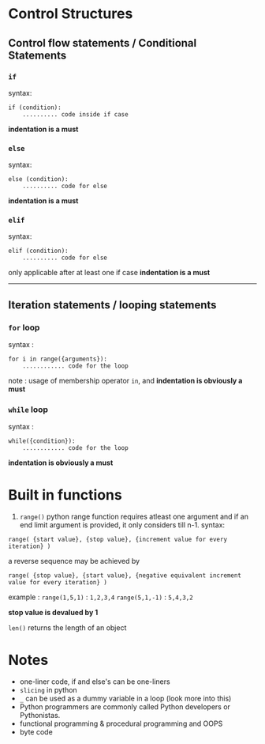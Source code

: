 # Control Structures

## Control flow statements / Conditional Statements
### `if`
syntax:
```
if (condition):
    .......... code inside if case
```
**indentation is a must**


### `else`
syntax:
```
else (condition):
    .......... code for else 
```
**indentation is a must**


### `elif`
syntax: 
```
elif (condition):
    .......... code for else 
```
only applicable after at least one if case
**indentation is a must**

---

## Iteration statements / looping statements

### `for` loop
syntax :
```
for i in range({arguments}):
    ............ code for the loop
```
note : usage of membership operator `in`, and **indentation is obviously a must**

### `while` loop
syntax :
```
while({condition}):
    ............ code for the loop
```
**indentation is obviously a must**

# Built in functions 
1) `range()`
python range function requires atleast one argument and if an end limit argument is provided, it only considers till n-1.
syntax:
```
range( {start value}, {stop value}, {increment value for every iteration} )
```

a reverse sequence may be achieved by 
```
range( {stop value}, {start value}, {negative equivalent increment value for every iteration} )
```

example : 
`range(1,5,1)` : `1,2,3,4`
`range(5,1,-1)` : `5,4,3,2`

**stop value is devalued by 1**


`len()` 
returns the length of an object

# Notes
- one-liner code, if and else's can be one-liners
- `slicing` in python
- `_` can be used as a dummy variable in a loop (look more into this)
- Python programmers are commonly called Python developers or 
  Pythonistas.
- functional programming & procedural programming and OOPS
- byte code